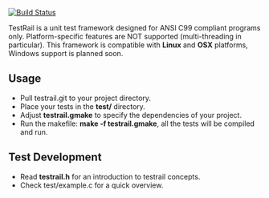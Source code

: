 [![Build Status](https://secure.travis-ci.org/claerhout/testrail.png?branch=master)](http://travis-ci.org/claerhout/testrail)

TestRail is a unit test framework designed for ANSI C99 compliant programs only.
Platform-specific features are NOT supported (multi-threading in particular).
This framework is compatible with **Linux** and **OSX** platforms, Windows support is planned soon.

Usage
-----

* Pull testrail.git to your project directory.
* Place your tests in the **test/** directory.
* Adjust **testrail.gmake** to specify the dependencies of your project.
* Run the makefile: **make -f testrail.gmake**, all the tests will be compiled and run.

Test Development
----------------

* Read **testrail.h** for an introduction to testrail concepts.
* Check test/example.c for a quick overview.